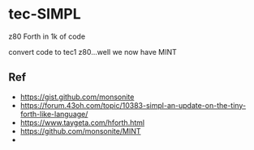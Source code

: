 # tec-SIMPL
z80 Forth in 1k of code

convert code to tec1 z80...well we now have MINT


## Ref
- https://gist.github.com/monsonite	
- https://forum.43oh.com/topic/10383-simpl-an-update-on-the-tiny-forth-like-language/	
- https://www.taygeta.com/hforth.html
- https://github.com/monsonite/MINT
- 
